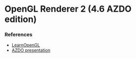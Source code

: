 # OpenGL Renderer 2 (4.6 AZDO edition)

### References

- [LearnOpenGL](https://learnopengl.com/Advanced-Lighting/Deferred-Shading)
- [AZDO presentation](https://www.gdcvault.com/play/1020791/Approaching-Zero-Driver-Overhead-in)
